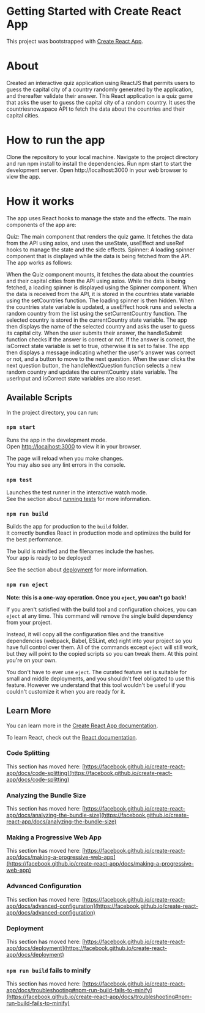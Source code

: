 # Getting Started with Create React App

This project was bootstrapped with [Create React App](https://github.com/facebook/create-react-app).

# About 
Created an interactive quiz application using ReactJS that permits users to guess the capital city of a country randomly generated by the application, and thereafter validate their answer.
This React application is a quiz game that asks the user to guess the capital city of a random country. It uses the countriesnow.space API to fetch the data about the countries and their capital cities.

# How to run the app
Clone the repository to your local machine.
Navigate to the project directory and run npm install to install the dependencies.
Run npm start to start the development server.
Open http://localhost:3000 in your web browser to view the app.

# How it works
The app uses React hooks to manage the state and the effects. The main components of the app are:

Quiz: The main component that renders the quiz game. It fetches the data from the API using axios, and uses the useState, useEffect and useRef hooks to manage the state and the side effects.
Spinner: A loading spinner component that is displayed while the data is being fetched from the API.
The app works as follows:

When the Quiz component mounts, it fetches the data about the countries and their capital cities from the API using axios. While the data is being fetched, a loading spinner is displayed using the Spinner component.
When the data is received from the API, it is stored in the countries state variable using the setCountries function. The loading spinner is then hidden.
When the countries state variable is updated, a useEffect hook runs and selects a random country from the list using the setCurrentCountry function. The selected country is stored in the currentCountry state variable.
The app then displays the name of the selected country and asks the user to guess its capital city.
When the user submits their answer, the handleSubmit function checks if the answer is correct or not. If the answer is correct, the isCorrect state variable is set to true, otherwise it is set to false.
The app then displays a message indicating whether the user's answer was correct or not, and a button to move to the next question.
When the user clicks the next question button, the handleNextQuestion function selects a new random country and updates the currentCountry state variable. The userInput and isCorrect state variables are also reset.

## Available Scripts

In the project directory, you can run:

### `npm start`

Runs the app in the development mode.\
Open [http://localhost:3000](http://localhost:3000) to view it in your browser.

The page will reload when you make changes.\
You may also see any lint errors in the console.

### `npm test`

Launches the test runner in the interactive watch mode.\
See the section about [running tests](https://facebook.github.io/create-react-app/docs/running-tests) for more information.

### `npm run build`

Builds the app for production to the `build` folder.\
It correctly bundles React in production mode and optimizes the build for the best performance.

The build is minified and the filenames include the hashes.\
Your app is ready to be deployed!

See the section about [deployment](https://facebook.github.io/create-react-app/docs/deployment) for more information.

### `npm run eject`

**Note: this is a one-way operation. Once you `eject`, you can't go back!**

If you aren't satisfied with the build tool and configuration choices, you can `eject` at any time. This command will remove the single build dependency from your project.

Instead, it will copy all the configuration files and the transitive dependencies (webpack, Babel, ESLint, etc) right into your project so you have full control over them. All of the commands except `eject` will still work, but they will point to the copied scripts so you can tweak them. At this point you're on your own.

You don't have to ever use `eject`. The curated feature set is suitable for small and middle deployments, and you shouldn't feel obligated to use this feature. However we understand that this tool wouldn't be useful if you couldn't customize it when you are ready for it.

## Learn More

You can learn more in the [Create React App documentation](https://facebook.github.io/create-react-app/docs/getting-started).

To learn React, check out the [React documentation](https://reactjs.org/).

### Code Splitting

This section has moved here: [https://facebook.github.io/create-react-app/docs/code-splitting](https://facebook.github.io/create-react-app/docs/code-splitting)

### Analyzing the Bundle Size

This section has moved here: [https://facebook.github.io/create-react-app/docs/analyzing-the-bundle-size](https://facebook.github.io/create-react-app/docs/analyzing-the-bundle-size)

### Making a Progressive Web App

This section has moved here: [https://facebook.github.io/create-react-app/docs/making-a-progressive-web-app](https://facebook.github.io/create-react-app/docs/making-a-progressive-web-app)

### Advanced Configuration

This section has moved here: [https://facebook.github.io/create-react-app/docs/advanced-configuration](https://facebook.github.io/create-react-app/docs/advanced-configuration)

### Deployment

This section has moved here: [https://facebook.github.io/create-react-app/docs/deployment](https://facebook.github.io/create-react-app/docs/deployment)

### `npm run build` fails to minify

This section has moved here: [https://facebook.github.io/create-react-app/docs/troubleshooting#npm-run-build-fails-to-minify](https://facebook.github.io/create-react-app/docs/troubleshooting#npm-run-build-fails-to-minify)
